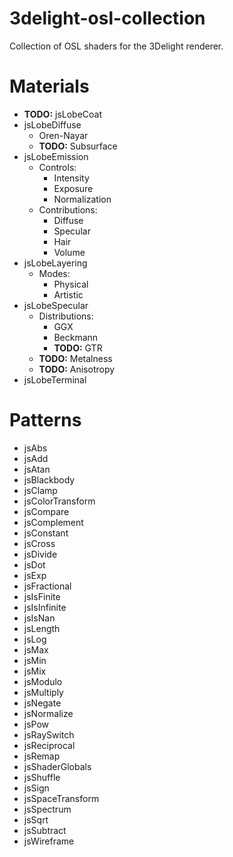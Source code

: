 3delight-osl-collection
===

Collection of OSL shaders for the 3Delight renderer.

Materials
===

* **TODO:** jsLobeCoat
* jsLobeDiffuse
    * Oren-Nayar
    * **TODO:** Subsurface
* jsLobeEmission
    * Controls:
        * Intensity
        * Exposure
        * Normalization
    * Contributions:
        * Diffuse
        * Specular
        * Hair
        * Volume
* jsLobeLayering
    * Modes:
        * Physical
        * Artistic
* jsLobeSpecular
    * Distributions:
        * GGX
        * Beckmann
        * **TODO:** GTR
    * **TODO:** Metalness
    * **TODO:** Anisotropy
* jsLobeTerminal

Patterns
===

* jsAbs
* jsAdd
* jsAtan
* jsBlackbody
* jsClamp
* jsColorTransform
* jsCompare
* jsComplement
* jsConstant
* jsCross
* jsDivide
* jsDot
* jsExp
* jsFractional
* jsIsFinite
* jsIsInfinite
* jsIsNan
* jsLength
* jsLog
* jsMax
* jsMin
* jsMix
* jsModulo
* jsMultiply
* jsNegate
* jsNormalize
* jsPow
* jsRaySwitch
* jsReciprocal
* jsRemap
* jsShaderGlobals
* jsShuffle
* jsSign
* jsSpaceTransform
* jsSpectrum
* jsSqrt
* jsSubtract
* jsWireframe
